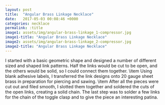 ```yaml
---
layout: post
title:  "Angular Brass Linkage Necklace"
date:   2017-05-03 00:08:46 +0000
categories: necklace
permalink: :title
image1: assets/img/angular-brass-linkage_1-compressor.jpg
image1-title: "Angular Brass Linkage Necklace"
image2: assets/img/angular-brass-linkage_2-compressor.jpg
image2-title: "Angular Brass Linkage Necklace"
---
```

I started with a basic geometric shape and designed a number of different sized and shaped link patterns. Half the links would be cut to be open, and the others would be solid, so I could connect them together.
\item Using blank adhesive labels, I transferred the link designs onto 20 gauge sheet brass in preparation for piercing and sawing.
\item After all the pieces were cut out and filed smooth, I slotted them together and soldered the cuts of the open links, creating a solid chain. The last step was to solder a few links for the chain of the toggle clasp and to give the piece an interesting patina.

